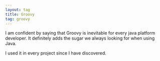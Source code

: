 ```yaml
---
layout: tag
title: Groovy
tag: groovy
---
```


I am confident by saying that Groovy is inevitable for every java platform developer. 
It definitely adds the sugar we always looking for when using Java. 

I used it in every project since I have discovered.